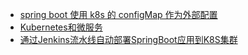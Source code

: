 
* [spring boot 使用 k8s 的 configMap 作为外部配置](https://www.jianshu.com/p/bb7694c2931a?utm_campaign=hugo&utm_medium=reader_share&utm_content=note&utm_source=weixin-friends)
* [Kubernetes和微服务](https://weread.qq.com/web/reader/c183258072043959c1828a9ke2c32140247e2c420d92577)
* [通过Jenkins流水线自动部署SpringBoot应用到K8S集群](https://www.jianshu.com/p/c554038cab0c)
